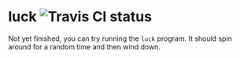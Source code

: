 # luck ![Travis CI status](https://travis-ci.org/bobpaw/spinner.svg?branch=master)
Not yet finished, you can try running the `luck` program.
It should spin around for a random time and then wind down.
